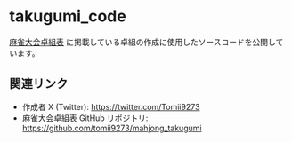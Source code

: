 # takugumi_code

[麻雀大会卓組表](https://tomii6614.web.fc2.com/) に掲載している卓組の作成に使用したソースコードを公開しています。

## 関連リンク

- 作成者 X (Twitter): https://twitter.com/Tomii9273
- 麻雀大会卓組表 GitHub リポジトリ: https://github.com/tomii9273/mahjong_takugumi
